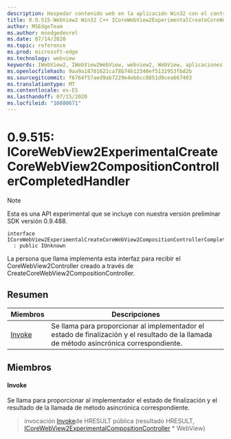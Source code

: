 ```yaml
---
description: Hospedar contenido web en la aplicación Win32 con el control Microsoft Edge WebView2
title: 0.9.515-WebView2 Win32 C++ ICoreWebView2ExperimentalCreateCoreWebView2CompositionControllerCompletedHandler
author: MSEdgeTeam
ms.author: msedgedevrel
ms.date: 07/14/2020
ms.topic: reference
ms.prod: microsoft-edge
ms.technology: webview
keywords: IWebView2, IWebView2WebView, webview2, WebView, aplicaciones Win32, Win32, Edge, ICoreWebView2, ICoreWebView2Controller, control de explorador, HTML Edge
ms.openlocfilehash: 9aa9a18701621ca78b74b12340ef5132953fbd2b
ms.sourcegitcommit: f6764f57aed9ab7229e4eb6cc8851d0cea667403
ms.translationtype: MT
ms.contentlocale: es-ES
ms.lasthandoff: 07/15/2020
ms.locfileid: "10880671"
---
```

# 0.9.515: ICoreWebView2ExperimentalCreateCoreWebView2CompositionControllerCompletedHandler 

> [!NOTE]
> Esta es una API experimental que se incluye con nuestra versión preliminar SDK versión 0.9.488.

```
interface ICoreWebView2ExperimentalCreateCoreWebView2CompositionControllerCompletedHandler
  : public IUnknown
```

La persona que llama implementa esta interfaz para recibir el CoreWebView2Controller creado a través de CreateCoreWebView2CompositionController.

## Resumen

 Miembros                        | Descripciones
--------------------------------|---------------------------------------------
[Invoke](#invoke) | Se llama para proporcionar al implementador el estado de finalización y el resultado de la llamada de método asincrónica correspondiente.

## Miembros

#### Invoke 

Se llama para proporcionar al implementador el estado de finalización y el resultado de la llamada de método asincrónica correspondiente.

> invocación [Invoke](#invoke)de HRESULT pública (resultado HRESULT, [ICoreWebView2ExperimentalCompositionController](icorewebview2experimentalcompositioncontroller.md) * WebView)

